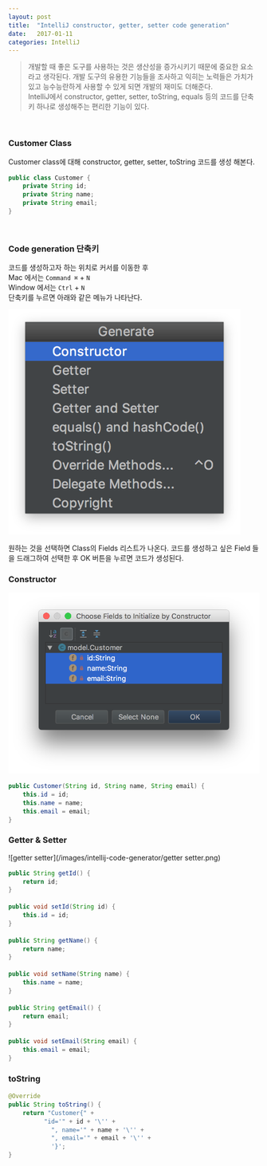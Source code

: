 ```yaml
---
layout: post
title:  "IntelliJ constructor, getter, setter code generation"
date:   2017-01-11
categories: IntelliJ
---
```


> 개발할 때 좋은 도구를 사용하는 것은 생산성을 증가시키기 때문에 중요한 요소라고 생각된다. 개발 도구의 유용한 기능들을 조사하고 익히는 노력들은 가치가 있고 능수능란하게 사용할 수 있게 되면 개발의 재미도 더해준다.  
IntelliJ에서 constructor, getter, setter, toString, equals 등의 코드를 단축키 하나로 생성해주는 편리한 기능이 있다.  

<br/>  

### Customer Class  

Customer class에 대해 constructor, getter, setter, toString 코드를 생성 해본다.  

```java
public class Customer {
    private String id;
    private String name;
    private String email;
}
```  

<br/>  

### Code generation 단축키  

코드를 생성하고자 하는 위치로 커서를 이동한 후  
Mac 에서는 `Command ⌘` + `N`   
Window 에서는 `Ctrl` + `N`  
단축키를 누르면 아래와 같은 메뉴가 나타난다.  

![generator](/images/intellij-code-generator/generator.png)  

원하는 것을 선택하면 Class의 Fields 리스트가 나온다. 코드를 생성하고 싶은 Field 들을 드래그하여 선택한 후 OK 버튼을 누르면 코드가 생성된다.  

### Constructor   

![constructor](/images/intellij-code-generator/constructor.png)  

```java
public Customer(String id, String name, String email) {
    this.id = id;
    this.name = name;
    this.email = email;
}
```  

### Getter & Setter  

![getter setter](/images/intellij-code-generator/getter setter.png)   

```java
public String getId() {
    return id;
}

public void setId(String id) {
    this.id = id;
}

public String getName() {
    return name;
}

public void setName(String name) {
    this.name = name;
}

public String getEmail() {
    return email;
}

public void setEmail(String email) {
    this.email = email;
}
```

### toString  

```java
@Override
public String toString() {
    return "Customer{" +
          "id='" + id + '\'' +
            ", name='" + name + '\'' +
            ", email='" + email + '\'' +
            '}';
}
```
